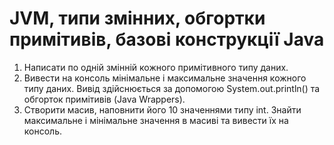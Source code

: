 <h1>JVM, типи змінних, обгортки примітивів, базові конструкції Java</h1>

<ol>
<li>Написати по одній змінній кожного примітивного типу даних.</li>
<li>Вивести на консоль мінімальне і максимальне значення кожного типу даних. Вивід здійснюється за допомогою System.out.println() та
обгорток примітивів (Java Wrappers).</li>
<li>Створити масив, наповнити його 10 значеннями типу int. Знайти максимальне і мінімальне значення в масиві та вивести їх на консоль.</li>
</ol>
